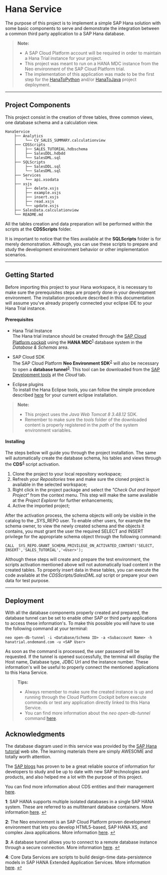 
Hana Service
===================

The purpose of this project is to implement a simple SAP Hana solution with some basic components to serve and demonstrate the integration between a common third party application to a SAP Hana database.

> **Note:**
> 
> - A SAP Cloud Platform account will be required in order to maintain a Hana Trial instance for your project.
> - This project was meant to run on a HANA MDC instance from the Neo environment of the SAP Cloud Platform trial.
> - The implementation of this application was made to be the first step for the [HanaToPython](https://github.com/NickChecan/HanaToPython-Application) and/or [HanaToJava](https://github.com/NickChecan/HanaToJava-Application) project deployment.

----------

Project Components
-------------

This project consist in the creation of three tables, three common views, one database schema and a calculation view.

```
HanaService
	├── Analytics
	│    └── CV_SALES_SUMMARY.calculationview
	├── CDSScripts
	│    ├── SALES_TUTORIAL.hdbschema
	│    ├── SalesDDL.hdbdd
	│    └── SalesDML.sql
	├── SQLScripts
	│    ├── SalesDDL.sql
	│    └── SalesDML.sql
	├── Services
	│    └── api.xsodata
	├── xsjs
	│    ├── delete.xsjs
	│    ├── example.xsjs
	│    ├── insert.xsjs
	│    ├── read.xsjs
	│    └── update.xsjs
	├── SalesData.calculationview
	└── README.md
```

All the tables creation and data preparation will be performed within the scripts at the **CDSScripts** folder.

It is important to notice that the files available at the **SQLScripts** folder is for merely demonstration. Although, you can use these scripts to prepare and study the development environment behavior or other implementation scenarios. 

----------

Getting Started
-------------

Before importing this project to your Hana workspace, it is necessary to make sure the prerequisites steps are properly done in your development environment.
The installation procedure described in this documentation will assume you've already properly connected your eclipse IDE to your Hana Trial instance.

#### <i class="icon-layers"></i> Prerequisites

 - Hana Trial Instance </br>
The Hana trial instance should be created through the [SAP Cloud Platform cockpit](https://account.hanatrial.ondemand.com/) using the **HANA MDC**<sup id="a1">[1](#f1)</sup> database system in the *Database & Schemas* area.

 - SAP Cloud SDK </br>
The SAP Cloud Platform **Neo Environment SDK**<sup id="a2">[2](#f2)</sup> will also be necessary to open a **database tunnel**<sup id="a3">[3](#f3)</sup>. 
This tool can be downloaded from the [SAP Development tools](https://tools.hana.ondemand.com/) at the *Cloud* tab.

 - Eclipse plugins </br>
To install the Hana Eclipse tools, you can follow the simple procedure described [here](https://tools.hana.ondemand.com/#hanatools) for your current eclipse installation.


> **Note:**
> 
> - This project uses the *Java Web Tomcat 8 3.48.12* SDK.
> - Remember to make sure the *tools* folder of the downloaded content is properly registered in the *path* of the system environment variables.


#### <i class="icon-download"></i> Installing

The steps bellow will guide you through the project installation. The same will automatically create the database schema, his tables and views through the **CDS**<sup id="a4">[4](#f4)</sup> script activation.

 1. Clone the project to your local repository workspace;
 2. Refresh your *Repositories* tree and make sure the cloned project is available in the selected workspace;
 3. Right click in the project package and select the *"Check Out and Import Project"* from the context menu. This step will make the same available at the *Project Explorer* for further enhancements;
 4. Active the imported project;

After the activation process, the schema objects will only be visible in the catalog to the \_SYS\_REPO user. To enable other users, for example the schema owner, to view the newly created schema and the objects it contains, you must grant the user the required SELECT and INSERT privilege for the appropriate schema object through the following command:
```
CALL _SYS_REPO.GRANT_SCHEMA_PRIVILEGE_ON_ACTIVATED_CONTENT('SELECT, INSERT','SALES_TUTORIAL','<User>');
```
Although these steps will create and prepare the test environment, the scripts activation mentioned above will not automatically load content in the created tables.
To properly insert data in these tables, you can execute the code available at the *CDSScripts/SalesDML.sql* script or prepare your own data for test purpose.


----------

Deployment
-------------

With all the database components properly created and prepared, the database tunnel can be set to enable other SAP or third party applications to access these information's.
To make this possible you will have to use the following command at your terminal:

```
neo open-db-tunnel -i <Database/Schema ID> -a <Subaccount Name> -h hanatrial.ondemand.com -u <SAP User>
```

As soon as the command is processed, the user password will be requested.
If the tunnel is opened successfully, the terminal will display the Host name, Database type, JDBC Url and the instance number.
These information's will be useful to properly connect the mentioned applications to this Hana Service.

> **Tips:**
> 
> - Always remember to make sure the created instance is up and running through the Cloud Platform Cockpit before execute commands or test any application directly linked to this Hana Service.
> - You can find more information about the *neo open-db-tunnel* command [here](https://help.sap.com/doc/65de2977205c403bbc107264b8eccf4b/Cloud/en-US/9e3f90f2ead74229ac5c8848ed5bf292.html).


Acknowledgments
-------------
The database diagram used in this service was provided by the [SAP Hana tutorial](http://saphanatutorial.com/) web site. The learning materials there are simply AWESOME and totally worth attention.

The [SAP blogs](https://blogs.sap.com/) has proven to be a great reliable source of information for developers to study and be up to date with new SAP technologies and products, and also helped me a lot with the purpose of this project.

You can find more information about CDS entities and their management [here](https://help.sap.com/viewer/52715f71adba4aaeb480d946c742d1f6/2.0.02/en-US/e8c150fde4614804831c63a67224ffa8.html).

<b id="f1">1</b>: SAP HANA supports multiple isolated databases in a single SAP HANA system. These are referred to as multitenant database containers. More information [here](https://help.sap.com/viewer/6b94445c94ae495c83a19646e7c3fd56/2.0.00/en-US/623afd167e6b48bf956ebb7f2142f058.html). [↩](#a1)

<b id="f2">2</b>: The Neo environment is an SAP Cloud Platform proven development environment that lets you develop HTML5-based, SAP HANA XS, and complex Java applications. More information [here](https://help.sap.com/viewer/65de2977205c403bbc107264b8eccf4b/Cloud/en-US/1a8ee4e7b27d4293af175f021db8ad9c.html). [↩](#a2)

<b id="f3">3</b>: A database tunnel allows you to connect to a remote database instance through a secure connection. More information [here](https://help.hana.ondemand.com/help/6930850a8f9a40489c01ed1aa381946d.html). [↩](#a3)

<b id="f4">4</b>: Core Data Services are scripts to build design-time data-persistence models in SAP HANA Extended Application Services. More information [here](https://help.sap.com/viewer/09b6623836854766b682356393c6c416/2.0.01/en-US). [↩](#a4)
